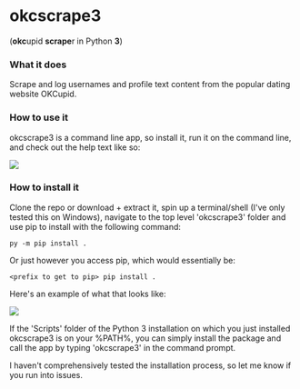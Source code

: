 # okcscrape3
(**okc**upid **scrape**r in Python **3**)
### What it does
Scrape and log usernames and profile text content from the popular dating website OKCupid.
### How to use it
okcscrape3 is a command line app, so install it, run it on the command line, and check out the help text like so:

![](https://i.imgur.com/MdRKSv7.gif)

### How to install it
Clone the repo or download + extract it, spin up a terminal/shell (I've only tested this on Windows), navigate to the top level 'okcscrape3' folder and use pip to install with the following command:
```
py -m pip install .
```
Or just however you access pip, which would essentially be:
```
<prefix to get to pip> pip install .
```
Here's an example of what that looks like:

![](https://i.imgur.com/8gOigL8.gif)

If the 'Scripts' folder of the Python 3 installation on which you just installed okcscrape3 is on your %PATH%, you can simply install the package and call the app by typing 'okcscrape3' in the command prompt.

I haven't comprehensively tested the installation process, so let me know if you run into issues.
